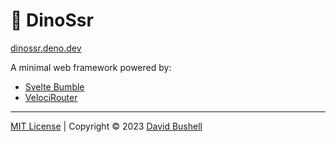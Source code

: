 # 🦕 DinoSsr

[dinossr.deno.dev](https://dinossr.deno.dev)

A minimal web framework powered by:

* [Svelte Bumble](https://github.com/dbushell/svelte-bumble)
* [VelociRouter](https://github.com/dbushell/velocirouter)

* * *

[MIT License](/LICENSE) | Copyright © 2023 [David Bushell](https://dbushell.com)
